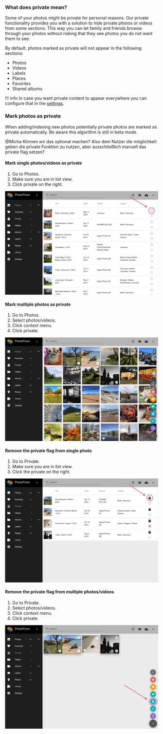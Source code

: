 ### What does private mean?
Some of your photos might be private for personal reasons. 
Our private functionality provides you with a solution to hide private photos or videos from some sections.
This way you can let family and friends browse through your photos without risking that they see photos you do not want them to see.

By default, photos marked as private will not appear in the following sections:

 * Photos
 * Videos
 * Labels
 * Places
 * Favorites
 * Shared albums
 
!!! info
    In case you want private content to appear everywhere you can configure that in the [settings](settings.md).
 
### Mark photos as private
When adding/indexing new photos potentially private photos are marked as private automatically.
Be aware this algorithm is still in beta mode.

@Micha Können wir das optional machen? Also dem Nutzer die möglichkeit geben die private Funktion zu nutzen, aber ausschließlich manuell das private flag setzen?

#### Mark single photos/videos as private

1. Go to Photos.
2. Make sure you are in list view.
3. Click private on the right.

![Screenshot](../img/privateOnList.png)

#### Mark multiple photos as private

1. Go to Photos.
2. Select photos/videos.
3. Click context menu.
4. Click private.

![Screenshot](../img/privateOnContextMenu.png)

#### Remove the private flag from single photo

1. Go to Private.
2. Make sure you are in list view.
3. Click the private on the right.

![Screenshot](../img/removePrivateList.png)

#### Remove the private flag from multiple photos/videos

1. Go to Private.
2. Select photos/videos.
3. Click context menu.
4. Click private.

![Screenshot](../img/removePrivateContextMenu.png)
